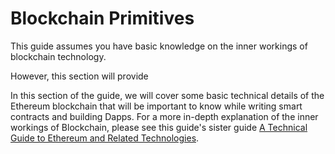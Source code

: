 # Blockchain Primitives

This guide assumes you have basic knowledge on the inner workings of blockchain technology.

However, this section will provide

In this section of the guide, we will cover some basic technical details of the Ethereum blockchain that will be important to know while writing smart contracts and building Dapps.  For a more in-depth explanation of the inner workings of Blockchain, please see this guide's sister guide [A Technical Guide to Ethereum and Related Technologies](https://www.gitbook.com/book/sunnya97/a-technical-guide-to-ethereum-and-related-technol/details).

